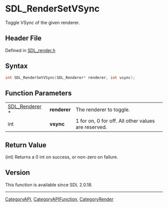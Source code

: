 # SDL_RenderSetVSync

Toggle VSync of the given renderer.

## Header File

Defined in [SDL_render.h](https://github.com/libsdl-org/SDL/blob/SDL2/include/SDL_render.h)

## Syntax

```c
int SDL_RenderSetVSync(SDL_Renderer* renderer, int vsync);
```

## Function Parameters

|                                |              |                                                     |
| ------------------------------ | ------------ | --------------------------------------------------- |
| [SDL_Renderer](SDL_Renderer) * | **renderer** | The renderer to toggle.                             |
| int                            | **vsync**    | 1 for on, 0 for off. All other values are reserved. |

## Return Value

(int) Returns a 0 int on success, or non-zero on failure.

## Version

This function is available since SDL 2.0.18.





----
[CategoryAPI](CategoryAPI), [CategoryAPIFunction](CategoryAPIFunction), [CategoryRender](CategoryRender)

